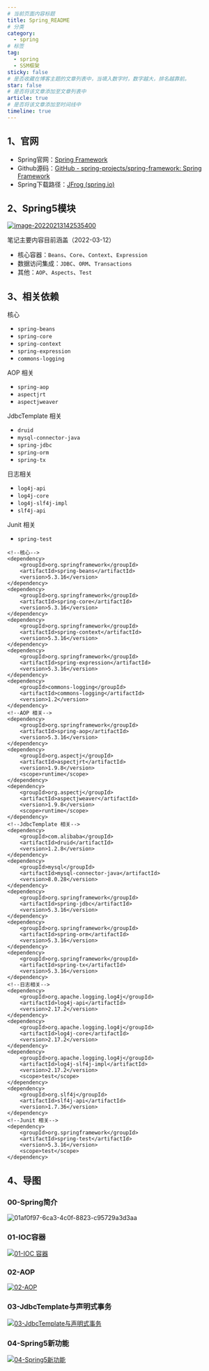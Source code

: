 ```yaml
---
# 当前页面内容标题
title: Spring_README
# 分类
category:
  - spring
# 标签
tag: 
  - spring
  - SSM框架
sticky: false
# 是否收藏在博客主题的文章列表中，当填入数字时，数字越大，排名越靠前。
star: false
# 是否将该文章添加至文章列表中
article: true
# 是否将该文章添加至时间线中
timeline: true
---
```


## 1、官网

- Spring官网：[Spring Framework](https://spring.io/projects/spring-framework#learn)
- Github源码：[GitHub - spring-projects/spring-framework: Spring Framework](https://github.com/spring-projects/spring-framework)
- Spring下载路径：[JFrog (spring.io)](https://repo.spring.io/ui/native/release/org/springframework/spring/)

## 2、Spring5模块

[![image-20220213142535400](./images/ZdO7zvjgIDBi62o.png)](https://s2.loli.net/2022/03/12/ZdO7zvjgIDBi62o.png)

笔记主要内容目前涵盖（2022-03-12）

- 核心容器：`Beans`、`Core`、`Context`、`Expression`
- 数据访问集成：`JDBC`、`ORM`、`Transactions`
- 其他：`AOP`、`Aspects`、`Test`

## 3、相关依赖

核心

- `spring-beans`
- `spring-core`
- `spring-context`
- `spring-expression`
- `commons-logging`

AOP 相关

- `spring-aop`
- `aspectjrt`
- `aspectjweaver`

JdbcTemplate 相关

- `druid`
- `mysql-connector-java`
- `spring-jdbc`
- `spring-orm`
- `spring-tx`

日志相关

- `log4j-api`
- `log4j-core`
- `log4j-slf4j-impl`
- `slf4j-api`

Junit 相关

- `spring-test`

```
<!--核心-->
<dependency>
    <groupId>org.springframework</groupId>
    <artifactId>spring-beans</artifactId>
    <version>5.3.16</version>
</dependency>
<dependency>
    <groupId>org.springframework</groupId>
    <artifactId>spring-core</artifactId>
    <version>5.3.16</version>
</dependency>
<dependency>
    <groupId>org.springframework</groupId>
    <artifactId>spring-context</artifactId>
    <version>5.3.16</version>
</dependency>
<dependency>
    <groupId>org.springframework</groupId>
    <artifactId>spring-expression</artifactId>
    <version>5.3.16</version>
</dependency>
<dependency>
    <groupId>commons-logging</groupId>
    <artifactId>commons-logging</artifactId>
    <version>1.2</version>
</dependency>
<!--AOP 相关-->
<dependency>
    <groupId>org.springframework</groupId>
    <artifactId>spring-aop</artifactId>
    <version>5.3.16</version>
</dependency>
<dependency>
    <groupId>org.aspectj</groupId>
    <artifactId>aspectjrt</artifactId>
    <version>1.9.8</version>
    <scope>runtime</scope>
</dependency>
<dependency>
    <groupId>org.aspectj</groupId>
    <artifactId>aspectjweaver</artifactId>
    <version>1.9.8</version>
    <scope>runtime</scope>
</dependency>
<!--JdbcTemplate 相关-->
<dependency>
    <groupId>com.alibaba</groupId>
    <artifactId>druid</artifactId>
    <version>1.2.8</version>
</dependency>
<dependency>
    <groupId>mysql</groupId>
    <artifactId>mysql-connector-java</artifactId>
    <version>8.0.28</version>
</dependency>
<dependency>
    <groupId>org.springframework</groupId>
    <artifactId>spring-jdbc</artifactId>
    <version>5.3.16</version>
</dependency>
<dependency>
    <groupId>org.springframework</groupId>
    <artifactId>spring-orm</artifactId>
    <version>5.3.16</version>
</dependency>
<dependency>
    <groupId>org.springframework</groupId>
    <artifactId>spring-tx</artifactId>
    <version>5.3.16</version>
</dependency>
<!--日志相关-->
<dependency>
    <groupId>org.apache.logging.log4j</groupId>
    <artifactId>log4j-api</artifactId>
    <version>2.17.2</version>
</dependency>
<dependency>
    <groupId>org.apache.logging.log4j</groupId>
    <artifactId>log4j-core</artifactId>
    <version>2.17.2</version>
</dependency>
<dependency>
    <groupId>org.apache.logging.log4j</groupId>
    <artifactId>log4j-slf4j-impl</artifactId>
    <version>2.17.2</version>
    <scope>test</scope>
</dependency>
<dependency>
    <groupId>org.slf4j</groupId>
    <artifactId>slf4j-api</artifactId>
    <version>1.7.36</version>
</dependency>
<!--Junit 相关-->
<dependency>
    <groupId>org.springframework</groupId>
    <artifactId>spring-test</artifactId>
    <version>5.3.16</version>
    <scope>test</scope>
</dependency>
```

## 4、导图

### 00-Spring简介

![01af0f97-6ca3-4c0f-8823-c95729a3d3aa](./images/01af0f97-6ca3-4c0f-8823-c95729a3d3aa.png)

### 01-IOC容器

[![01-IOC 容器](./images/z1vBP9tDoQSZrXn.png)](https://s2.loli.net/2022/03/12/z1vBP9tDoQSZrXn.png)

### 02-AOP

[![02-AOP](./images/DXfhQzgBW2jal8L.png)](https://s2.loli.net/2022/03/12/DXfhQzgBW2jal8L.png)

### 03-JdbcTemplate与声明式事务

[![03-JdbcTemplate与声明式事务](./images/F6Ab9jzGw3XvCpq.png)](https://s2.loli.net/2022/03/12/F6Ab9jzGw3XvCpq.png)

### 04-Spring5新功能

[![04-Spring5新功能](./images/DgPXpqI793WmtMr.png)](https://s2.loli.net/2022/03/12/DgPXpqI793WmtMr.png)
